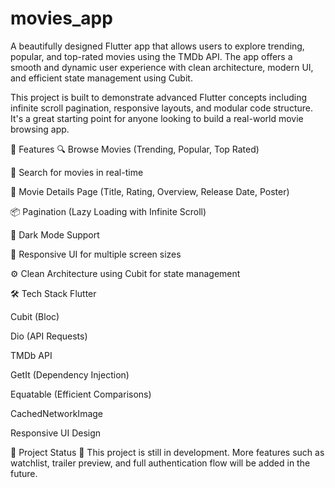 
# movies_app
A beautifully designed Flutter app that allows users to explore trending, popular, and top-rated movies using the TMDb API. The app offers a smooth and dynamic user experience with clean architecture, modern UI, and efficient state management using Cubit.

This project is built to demonstrate advanced Flutter concepts including infinite scroll pagination, responsive layouts, and modular code structure. It's a great starting point for anyone looking to build a real-world movie browsing app.

🚀 Features
🔍 Browse Movies (Trending, Popular, Top Rated)

🔎 Search for movies in real-time

📝 Movie Details Page (Title, Rating, Overview, Release Date, Poster)

📦 Pagination (Lazy Loading with Infinite Scroll)

🌙 Dark Mode Support

📱 Responsive UI for multiple screen sizes

⚙️ Clean Architecture using Cubit for state management

🛠 Tech Stack
Flutter

Cubit (Bloc)

Dio (API Requests)

TMDb API

GetIt (Dependency Injection)

Equatable (Efficient Comparisons)

CachedNetworkImage

Responsive UI Design

📌 Project Status
🚧 This project is still in development. More features such as watchlist, trailer preview, and full authentication flow will be added in the future.
